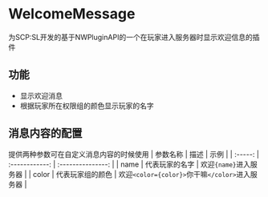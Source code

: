 # WelcomeMessage
为SCP:SL开发的基于NWPluginAPI的一个在玩家进入服务器时显示欢迎信息的插件
## 功能
- 显示欢迎消息
- 根据玩家所在权限组的颜色显示玩家的名字
## 消息内容的配置
提供两种参数可在自定义消息内容的时候使用
| 参数名称 |      描述       |        示例        |
| :-----: | :------------: | :---------------: |
|  name   |  代表玩家的名字  | 欢迎`{name}`进入服务器 |
|  color  | 代表玩家组的颜色 | 欢迎`<color={color}>`你干嘛`</color>`进入服务器 |
